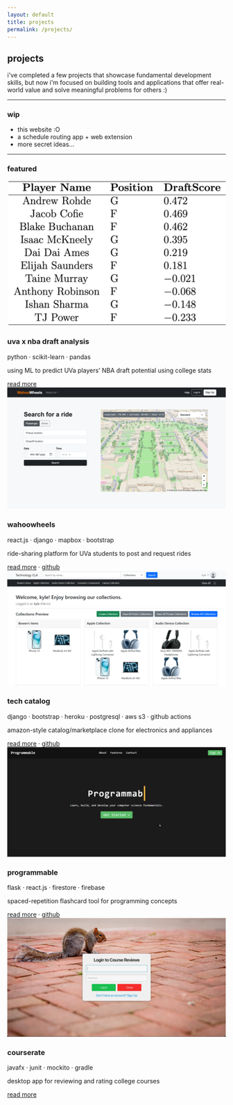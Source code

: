 ```yaml
---
layout: default
title: projects
permalink: /projects/
---
```


## projects

i've completed a few projects that showcase fundamental development skills, but now i'm focused on building tools and applications that offer real-world value and solve meaningful problems for others :)

---

### wip
- this website :O
- a schedule routing app + web extension
- more secret ideas...

---

### featured

<div class="project-grid">

  <div class="project-card">
    <img src="/assets/images/nba_draft.png" alt="NBA Draft Analysis">
    <h3>uva x nba draft analysis</h3>
    <p class="project-stack">python · scikit-learn · pandas</p>
    <p>using ML to predict UVa players’ NBA draft potential using college stats</p>
    <div class="project-links">
      <a href="/projects/nba-draft-analysis">read more</a>
    </div>
  </div>

  <div class="project-card">
    <img src="/assets/images/wahoowheels.png" alt="WahooWheels App">
    <h3>wahoowheels</h3>
    <p class="project-stack">react.js · django · mapbox · bootstrap</p>
    <p>ride-sharing platform for UVa students to post and request rides</p>
    <div class="project-links">
      <a href="/projects/wahoowheels">read more</a> · 
      <a href="https://github.com/PiShrestha/wahoowheels">github</a>
    </div>
  </div>

  <div class="project-card">
    <img src="/assets/images/techcatalog.png" alt="Tech Catalog">
    <h3>tech catalog</h3>
    <p class="project-stack">django · bootstrap · heroku · postgresql · aws s3 · github actions</p>
    <p>amazon-style catalog/marketplace clone for electronics and appliances</p>
    <div class="project-links">
      <a href="/projects/tech-catalog">read more</a> · 
      <a href="https://github.com/kyle-luong/techCLA">github</a>
    </div>
  </div>

  <div class="project-card">
    <img src="/assets/images/programmable.png" alt="Programmable flashcards">
    <h3>programmable</h3>
    <p class="project-stack">flask · react.js · firestore · firebase</p>
    <p>spaced-repetition flashcard tool for programming concepts</p>
    <div class="project-links">
      <a href="/projects/programmable">read more</a> · 
      <a href="https://github.com/Jonuhthan/programmable">github</a>
    </div>
  </div>

  <div class="project-card">
    <img src="/assets/images/courserate.png" alt="Course Review App">
    <h3>courserate</h3>
    <p class="project-stack">javafx · junit · mockito · gradle</p>
    <p>desktop app for reviewing and rating college courses</p>
    <div class="project-links">
      <a href="/projects/courserate">read more</a>
    </div>
  </div>

</div>
